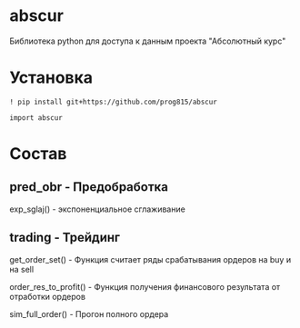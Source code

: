 # abscur
Библиотека python для доступа к данным проекта "Абсолютный курс"

# Установка
```
! pip install git+https://github.com/prog815/abscur

import abscur
```

# Состав

## pred_obr - Предобработка

exp_sglaj() - экспоненциальное сглаживание


## trading - Трейдинг

get_order_set() - Функция считает ряды срабатывания ордеров на buy и на sell

order_res_to_profit() - Функция получения финансового результата от отработки ордеров

sim_full_order() - Прогон полного ордера

